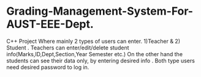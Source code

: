 # Grading-Management-System-For-AUST-EEE-Dept.
C++ Project Where mainly 2 types of users can enter. 1)Teacher &amp; 2) Student . Teachers can enter/edit/delete student info(Marks,ID,Dept,Section,Year Semester etc.) On the other hand the students can see their data only, by entering desired info . Both type users need desired password to log in.
